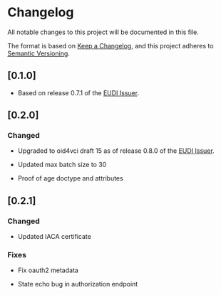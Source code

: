 # Changelog

All notable changes to this project will be documented in this file.

The format is based on [Keep a Changelog](https://keepachangelog.com/en/1.0.0/),
and this project adheres to [Semantic Versioning](https://semverdoc.org/).

## [0.1.0]

+ Based on release 0.7.1 of the [EUDI Issuer](https://github.com/eu-digital-identity-wallet/eudi-srv-web-issuing-eudiw-py).

## [0.2.0]

### Changed
+ Upgraded to oid4vci draft 15 as of release 0.8.0 of the [EUDI Issuer](https://github.com/eu-digital-identity-wallet/eudi-srv-web-issuing-eudiw-py).

+ Updated max batch size to 30

+ Proof of age doctype and attributes

## [0.2.1]

### Changed
+ Updated IACA certificate

### Fixes
+ Fix oauth2 metadata

+ State echo bug in authorization endpoint